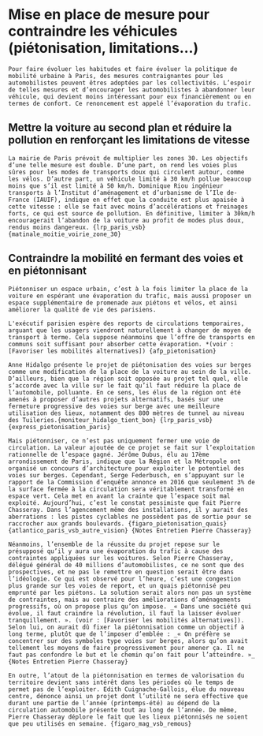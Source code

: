 # Mise en place de mesure pour contraindre les véhicules (piétonisation, limitations…) 
    Pour faire évoluer les habitudes et faire évoluer la politique de mobilité urbaine à Paris, des mesures contraignantes pour les automobilistes peuvent êtres adoptées par les collectivités. L’espoir de telles mesures et d’encourager les automobilistes à abandonner leur véhicule, qui devient moins intéressant pour eux financièrement ou en termes de confort. Ce renoncement est appelé l’évaporation du trafic. 

## Mettre la voiture au second plan et réduire la pollution en renforçant les limitations de vitesse
    La mairie de Paris prévoit de multiplier les zones 30. Les objectifs d’une telle mesure est double. D’une part, on rend les voies plus sûres pour les modes de transports doux qui circulent autour, comme les vélos. D’autre part, un véhicule limité à 30 km/h pollue beaucoup moins que s’il est limité à 50 km/h. Dominique Riou ingénieur transports à l’Institut d’aménagement et d’urbanisme de l’Ile de-France (IAUIF), indique en effet que la conduite est plus apaisée à cette vitesse : elle se fait avec moins d’accélérations et freinages forts, ce qui est source de pollution. En définitive, limiter à 30km/h encouragerait l’abandon de la voiture au profit de modes plus doux, rendus moins dangereux. {lrp_paris_vsb} {matinale_moitie_voirie_zone_30}

## Contraindre la mobilité en fermant des voies et en piétonnisant 
    Piétonniser un espace urbain, c’est à la fois limiter la place de la voiture en espérant une évaporation du trafic, mais aussi proposer un espace supplémentaire de promenade aux piétons et vélos, et ainsi améliorer la qualité de vie des parisiens. 

    L'exécutif parisien espère des reports de circulations temporaires, arguant que les usagers viendront naturellement à changer de moyen de transport à terme. Cela suppose néanmoins que l’offre de transports en communs soit suffisant pour absorber cette évaporation. *(voir : [Favoriser les mobilités alternatives]) {afp_pietonisation}

    Anne Hidalgo présente le projet de piétonisation des voies sur berges comme une modification de la place de la voiture au sein de la ville. D’ailleurs, bien que la région soit opposée au projet tel quel, elle s’accorde avec la ville sur le fait qu’il faut réduire la place de l’automobile, polluante. En ce sens, les élus de la région ont été amenés à proposer d’autres projets alternatifs, basés sur une fermeture progressive des voies sur berge avec une meilleure utilisation des lieux, notamment des 800 mètres de tunnel au niveau des Tuileries.{moniteur_hidalgo_tient_bon} {lrp_paris_vsb} {express_pietonisation_paris}

    Mais piétonniser, ce n’est pas uniquement fermer une voie de circulation. La valeur ajoutée de ce projet se fait sur l’exploitation rationnelle de l’espace gagné. Jérôme Dubus, élu au 17ème arrondissement de Paris, indique que la Région et la Métropole ont organisé un concours d’architecture pour exploiter le potentiel des voies sur berges. Cependant, Serge Federbusch, en s’appuyant sur le rapport de la Commission d’enquête annonce en 2016 que seulement 3% de la surface fermée à la circulation sera véritablement transformé en espace vert. Cela met en avant la crainte que l’espace soit mal exploité. Aujourd’hui, c’est le constat pessimiste que fait Pierre Chasseray. Dans l’agencement même des installations, il y aurait des aberrations : les pistes cyclables ne possèdent pas de sortie pour se raccrocher aux grands boulevards. {figaro_pietonisation_quais} {atlantico_paris_vsb_autre_vision} {Notes Entretien Pierre Chasseray}

    Néanmoins, l’ensemble de la réussite du projet repose sur le présupposé qu’il y aura une évaporation du trafic à cause des contraintes appliquées sur les voitures. Selon Pierre Chasseray, délégué général de 40 millions d’automobilistes, ce ne sont que des prospectives, et ne pas le remettre en question serait être dans l’idéologie. Ce qui est observé pour l’heure, c’est une congestion plus grande sur les voies de report, et un quais piétonnisé peu emprunté par les piétons. La solution serait alors non pas un système de contraintes, mais au contraire des améliorations d’aménagements progressifs, où on propose plus qu’on impose. _« Dans une société qui évolue, il faut craindre la révolution, il faut la laisser évoluer tranquillement. ». (voir : [Favoriser les mobilités alternatives]). Selon lui, on aurait dû fixer la piétonnisation comme un objectif à long terme, plutôt que de l’imposer d’emblée : _« On préfère se concentrer sur des symboles type voies sur berges, alors qu’on avait tellement les moyens de faire progressivement pour amener ça. Il ne faut pas confondre le but et le chemin qu’on fait pour l’atteindre. »_ {Notes Entretien Pierre Chasseray}

    En outre, l’atout de la piétonnisation en termes de valorisation du territoire devient sans intérêt dans les périodes où le temps de permet pas de l’exploiter. Edith Cuignache-Gallois, élue du nouveau centre, dénonce ainsi un projet dont l’utilité ne sera effective que durant une partie de l’année (printemps-été) au dépend de la circulation automobile présente tout au long de l’année. De même, Pierre Chasseray déplore le fait que les lieux piétonnisés ne soient que peu utilisés en semaine. {figaro_mag_vsb_remous}
